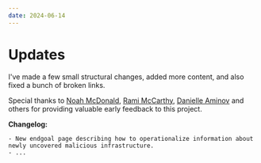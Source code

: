```yaml
---
date: 2024-06-14
---
```


# Updates

I've made a few small structural changes, added more content, and also fixed a bunch of broken links.

Special thanks to [Noah McDonald](https://twitter.com/TheIceRoot), [Rami McCarthy](https://x.com/ramimacisabird), [Danielle Aminov](https://twitter.com/AminovDanielle) and others for providing valuable early feedback to this project.

**Changelog:**

```
- New endgoal page describing how to operationalize information about newly uncovered malicious infrastructure.
- ...
```